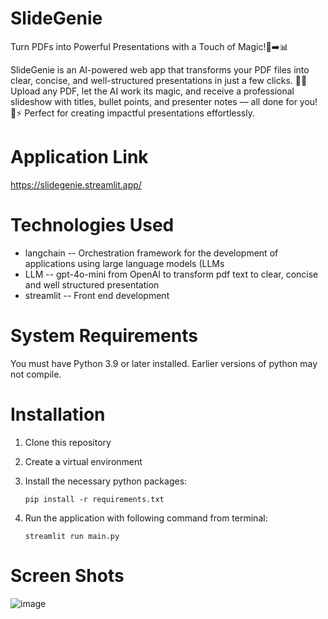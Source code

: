# SlideGenie
Turn PDFs into Powerful Presentations with a Touch of Magic!📄➡️📊

SlideGenie is an AI-powered web app that transforms your PDF files into clear, concise, and well-structured presentations in just a few clicks. 🎯✨ Upload any PDF, let the AI work its magic, and receive a professional slideshow with titles, bullet points, and presenter notes — all done for you! 📝⚡ Perfect for creating impactful presentations effortlessly.

# Application Link
https://slidegenie.streamlit.app/

# Technologies Used
* langchain -- Orchestration framework for the development of applications using large language models (LLMs
* LLM -- gpt-4o-mini from OpenAI to transform pdf text to clear, concise and well structured presentation
* streamlit -- Front end development
   
# System Requirements
You must have Python 3.9 or later installed. Earlier versions of python may not compile.

# Installation
1.  Clone this repository
2. Create a virtual environment
3. Install the necessary python packages:

   `pip install -r requirements.txt`
5. Run the application with following command from terminal:

   `streamlit run main.py`

# Screen Shots
![image](https://github.com/user-attachments/assets/406f7997-3f6f-417c-85d8-52baa67af76e)


